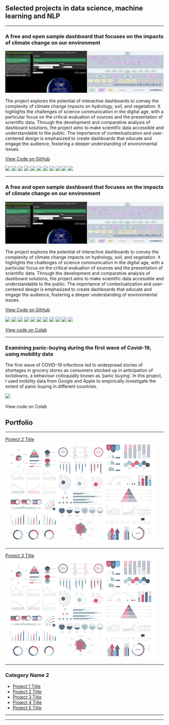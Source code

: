 ## Selected projects in data science, machine learning and NLP

---
### A free and open sample dashboard that focuses on the impacts of climate change on our environment
<img src="images/kkn_thumbnail.jpg?raw=true"/>

The project explores the potential of interactive dashboards to convey the complexity of climate change impacts on hydrology, soil, and vegetation. It highlights the challenges of science communication in the digital age, with a particular focus on the critical evaluation of sources and the presentation of scientific data. Through the development and comparative analysis of dashboard solutions, the project aims to make scientific data accessible and understandable to the public. The importance of contextualization and user-centered design is emphasized to create dashboards that educate and engage the audience, fostering a deeper understanding of environmental issues.

[View Code on GitHub](https://github.com/Neon-Purplelight/klima_kompass_navigator)

[![](https://img.shields.io/badge/Python-green?logo=Python)](#) [![](https://img.shields.io/badge/Jupyter-green?logo=Jupyter)](#) [![](https://img.shields.io/badge/Flask-green?logo=Flask)](#) [![](https://img.shields.io/badge/NumPy-green?logo=NumPy)](#) [![](https://img.shields.io/badge/Pandas-green?logo=Pandas)](#) [![](https://img.shields.io/badge/Shapely-green?logo=Shapely)](#) [![](https://img.shields.io/badge/GitHub-green?logo=GitHub)](#) [![](https://img.shields.io/badge/Dash-green?logo=Dash)](#) [![](https://img.shields.io/badge/Anaconda-green?logo=Anaconda)](#) [![](https://img.shields.io/badge/CSS-green?logo=CSS3)](#) [![](https://img.shields.io/badge/HTML-green?logo=HTML5)](#)


---
### A free and open sample dashboard that focuses on the impacts of climate change on our environment
<img src="images/kkn_thumbnail.jpg?raw=true"/>

The project explores the potential of interactive dashboards to convey the complexity of climate change impacts on hydrology, soil, and vegetation. It highlights the challenges of science communication in the digital age, with a particular focus on the critical evaluation of sources and the presentation of scientific data. Through the development and comparative analysis of dashboard solutions, the project aims to make scientific data accessible and understandable to the public. The importance of contextualization and user-centered design is emphasized to create dashboards that educate and engage the audience, fostering a deeper understanding of environmental issues.

[View Code on GitHub](https://github.com/Neon-Purplelight/klima_kompass_navigator)

[![](https://img.shields.io/badge/Python-green?logo=Python)](#) [![](https://img.shields.io/badge/Jupyter-green?logo=Jupyter)](#) [![](https://img.shields.io/badge/Flask-green?logo=Flask)](#) [![](https://img.shields.io/badge/NumPy-green?logo=NumPy)](#) [![](https://img.shields.io/badge/Pandas-green?logo=Pandas)](#) [![](https://img.shields.io/badge/Shapely-green?logo=Shapely)](#) [![](https://img.shields.io/badge/GitHub-green?logo=GitHub)](#) [![](https://img.shields.io/badge/Dash-green?logo=Dash)](#) [![](https://img.shields.io/badge/Anaconda-green?logo=Anaconda)](#) [![](https://img.shields.io/badge/CSS-green?logo=CSS3)](#) [![](https://img.shields.io/badge/HTML-green?logo=HTML5)](#)


[View code on Colab](https://colab.research.google.com/drive/1d_q0vUpgwmbN7imUcdsbuDwJ61OuBjvO?usp=sharing)

---

### Examining panic-buying during the first wave of Covid-19, using mobility data
The first wave of COVID-19 infections led to widespread stories of shortages in grocery stores as consumers stocked up in anticipation of lockdowns, a behaviour colloquially known as ‘panic buying’. In this project, I used mobility data from Google and Apple to empirically investigate the extent of panic buying in different countries.

<img src="images/mobility.png?raw=true" />

View code on Colab

## Portfolio

---

[Project 2 Title](https://github.com/Neon-Purplelight/portfolio/blob/master/sample_page.md)
<img src="images/dummy_thumbnail.jpg?raw=true"/>

---
[Project 3 Title](http://example.com/)
<img src="images/dummy_thumbnail.jpg?raw=true"/>

---

### Category Name 2

- [Project 1 Title](http://example.com/)
- [Project 2 Title](http://example.com/)
- [Project 3 Title](http://example.com/)
- [Project 4 Title](http://example.com/)
- [Project 5 Title](http://example.com/)

---




---
